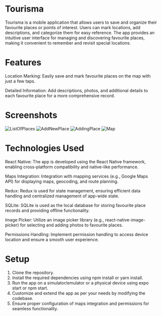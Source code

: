 # Tourisma
Tourisma is a mobile application that allows users to save and organize their favourite places or points of interest. Users can mark locations, add descriptions, and categorize them for easy reference. The app provides an intuitive user interface for managing and discovering favourite places, making it convenient to remember and revisit special locations.

# Features
Location Marking: Easily save and mark favourite places on the map with just a few taps.

Detailed Information: Add descriptions, photos, and additional details to each favourite place for a more comprehensive record.
# Screenshots
![ListOfPlaces](https://github.com/IanKaire/Tourisma/assets/114652346/ccf1ec2f-7d8c-49f4-9235-4144e8d07f4d)
![AddNewPlace](https://github.com/IanKaire/Tourisma/assets/114652346/f91f683c-7a9b-4844-b4c8-d18e37ae1f4e)
![AddingPlace](https://github.com/IanKaire/Tourisma/assets/114652346/bf21bdfe-b293-4b27-a679-1722bade1da6)
![Map](https://github.com/IanKaire/Tourisma/assets/114652346/71e86c28-ca68-496e-ab73-a1fd3d638c60)

# Technologies Used
React Native: The app is developed using the React Native framework, enabling cross-platform compatibility and native-like performance.

Maps Integration: Integration with mapping services (e.g., Google Maps API) for displaying maps, geocoding, and route planning.

Redux: Redux is used for state management, ensuring efficient data handling and centralized management of app-wide state.

SQLite: SQLite is used as the local database for storing favourite place records and providing offline functionality.

Image Picker: Utilize an image picker library (e.g., react-native-image-picker) for selecting and adding photos to favourite places.

Permissions Handling: Implement permission handling to access device location and ensure a smooth user experience.

# Setup
1. Clone the repository.
2. Install the required dependencies using npm install or yarn install.
3. Run the app on a simulator/emulator or a physical device using expo start or npm start.
4. Customize and extend the app as per your needs by modifying the codebase.
5. Ensure proper configuration of maps integration and permissions for seamless functionality.
